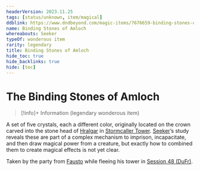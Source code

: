 ```yaml
---
headerVersion: 2023.11.25
tags: [status/unknown, item/magical]
ddblink: https://www.dndbeyond.com/magic-items/7676659-binding-stones-of-amloch
name: Binding Stones of Amloch
whereabouts: Seeker
typeOf: wonderous item
rarity: legendary
title: Binding Stones of Amloch
hide_toc: true
hide_backlinks: true
hide: [toc]
---
```

# The Binding Stones of Amloch
>[!info]+ Information
> (legendary wonderous item)
> 
>> 

A set of five crystals, each a different color, originally located on the crown carved into the stone head of [Hralgar](<../../../../people/giants/hralgar.md>) in [Stormcaller Tower](<../../../../gazetteer/greater-dunmar/dunmari-basin/stormcaller-tower.md>). [Seeker](<../../../../people/pcs/dunmar-fellowship/seeker.md>)’s study reveals these are part of a complex mechanism to imprison, incapacitate, and then draw magical power from a creature, but exactly how to combined them to create magical effects is not yet clear. 

Taken by the party from [Fausto](<../../../../people/chardonians/fausto.md>) while fleeing his tower in [Session 48 (DuFr)](<../../session-notes/session-48-dufr.md>).

